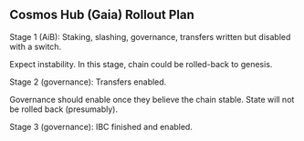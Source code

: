 Cosmos Hub (Gaia) Rollout Plan
------------------------------

Stage 1 (AiB): Staking, slashing, governance, transfers written but disabled with a switch.

Expect instability. In this stage, chain could be rolled-back to genesis.

Stage 2 (governance): Transfers enabled.

Governance should enable once they believe the chain stable. State will not be rolled back (presumably).

Stage 3 (governance): IBC finished and enabled.
